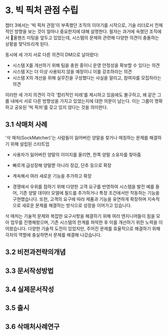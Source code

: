 # 3. 빅 픽처 관점 수립

챕터 3에서는 '빅 픽처 관점'이 부족했던 조직의 이야기를 시작으로, 기술 리더로서 전체적인 방향을 보는 것이 얼마나 중요한지에 대해 설명한다.
필자는 과거에 속했던 조직에서 올핸즈 미팅을 앞두고 있었는데, 시스템의 문제와 관련해 다양한 의견이 충돌하는 상황을 맞닥뜨리게 된다.

동시에 세 가지 서로 다른 의견이 DM으로 날아왔다:

- 시스템 X를 개선하기 위해 팀을 충원 중이니 운영 안정성을 확보할 수 있다는 의견
- 시스템 X는 더 이상 사용되지 않을 예정이니 이를 강조하라는 의견
- 시스템 X의 개선을 위해 실무진을 구성했다는 사실을 알리고, 참여자를 모집하라는 의견

이러한 세 가지 의견이 각각 '합리적인 미래'를 제시하고 있음에도 불구하고, 왜 같은 그룹 내에서 서로 다른 방향성을 가지고 있었는지에 대한 의문이 남는다.
이는 그룹이 명확하고 공유된 '빅 픽처'를 갖고 있지 않다는 것을 의미한다.

## 3.1 삭매처 사례

'삭 매처(SockMatcher)'는 사람들이 잃어버린 양말을 찾거나 매칭하는 문제를 해결하기 위해 설립된 스타트업

- 사용자가 잃어버린 양말의 이미지를 올리면, 한쪽 양말 소유자를 찾아줌
- 빠르게 급성장해 양말뿐 아니라 장갑, 단추 등으로 확장

- 계속해서 여러 새로운 기능을 추가하고 확장
- 경쟁에서 우위를 점하기 위해 다양한 고객 요구를 반영하여 시스템을 발전
예를 들어, 기존 양말 데이터 모델에 필드를 추가하거나 특정 조건에서만 작동하는 기능을 구현했습니다. 또한, 고객의 요구에 따라 제품과 기능을 유연하게 확장하며 지속적으로 새로운 문제를 해결하는 방식으로 성장을 이어가고 있습니다.

삭 매처는 기술적 문제와 복잡한 요구사항을 해결하기 위해 여러 엔지니어들이 힘을 모아 업무를 진행해왔으며, 기존 시스템의 한계를 파악한 후 이를 개선하기 위한 노력을 이어왔습니다. 다양한 기술적 도전이 있었지만, 주어진 문제를 효율적으로 해결하기 위해 각자의 역할에 충실하면서 문제를 해결해 나갔습니다.


## 3.2 비전과전략의개념

## 3.3 문서작성방법

## 3.4 실제문서작성

## 3.5 출시

## 3.6 삭매처사례연구

